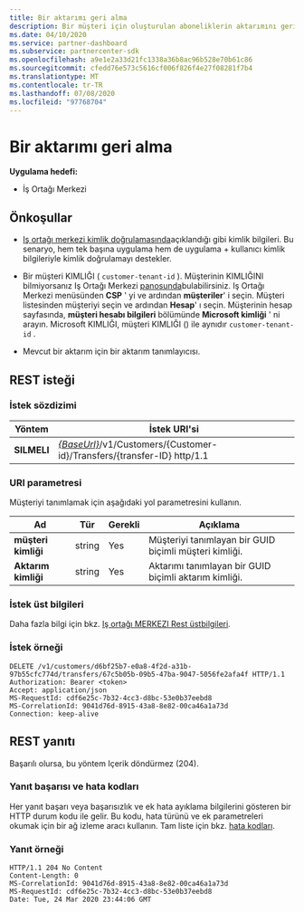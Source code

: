```yaml
---
title: Bir aktarımı geri alma
description: Bir müşteri için oluşturulan aboneliklerin aktarımını geri alma.
ms.date: 04/10/2020
ms.service: partner-dashboard
ms.subservice: partnercenter-sdk
ms.openlocfilehash: a9e1e2a33d21fc1338a36b8ac96b528e70b61c86
ms.sourcegitcommit: cfedd76e573c5616cf006f826f4e27f08281f7b4
ms.translationtype: MT
ms.contentlocale: tr-TR
ms.lasthandoff: 07/08/2020
ms.locfileid: "97768704"
---
```

# <a name="withdraw-a-transfer"></a>Bir aktarımı geri alma

**Uygulama hedefi:**

- İş Ortağı Merkezi

## <a name="prerequisites"></a>Önkoşullar

- [Iş ortağı merkezi kimlik doğrulamasında](partner-center-authentication.md)açıklandığı gibi kimlik bilgileri. Bu senaryo, hem tek başına uygulama hem de uygulama + kullanıcı kimlik bilgileriyle kimlik doğrulamayı destekler.

- Bir müşteri KIMLIĞI ( `customer-tenant-id` ). Müşterinin KIMLIĞINI bilmiyorsanız Iş Ortağı Merkezi [panosunda](https://partner.microsoft.com/dashboard)bulabilirsiniz. Iş Ortağı Merkezi menüsünden **CSP** ' yi ve ardından **müşteriler**' i seçin. Müşteri listesinden müşteriyi seçin ve ardından **Hesap**' ı seçin. Müşterinin hesap sayfasında, **müşteri hesabı bilgileri** bölümünde **Microsoft kimliği** ' ni arayın. Microsoft KIMLIĞI, müşteri KIMLIĞI () ile aynıdır `customer-tenant-id` .

- Mevcut bir aktarım için bir aktarım tanımlayıcısı.

## <a name="rest-request"></a>REST isteği

### <a name="request-syntax"></a>İstek sözdizimi

| Yöntem    | İstek URI'si                                                                                                 |
|-----------|-------------------------------------------------------------------------------------------------------------|
| **SILMELI**| [*{BaseUrl}*](partner-center-rest-urls.md)/v1/Customers/{Customer-id}/Transfers/{transfer-ID} http/1.1      |

### <a name="uri-parameter"></a>URI parametresi

Müşteriyi tanımlamak için aşağıdaki yol parametresini kullanın.

| Ad            | Tür     | Gerekli | Açıklama                                                            |
|-----------------|----------|----------|------------------------------------------------------------------------|
| **müşteri kimliği** | string   | Yes      | Müşteriyi tanımlayan bir GUID biçimli müşteri kimliği.             |
| **Aktarım kimliği** | string   | Yes      | Aktarımı tanımlayan bir GUID biçimli aktarım kimliği.             |

### <a name="request-headers"></a>İstek üst bilgileri

Daha fazla bilgi için bkz. [Iş ortağı MERKEZI Rest üstbilgileri](headers.md).

### <a name="request-example"></a>İstek örneği

```http
DELETE /v1/customers/d6bf25b7-e0a8-4f2d-a31b-97b55cfc774d/transfers/67c5b05b-09b5-47ba-9047-5056fe2afa4f HTTP/1.1
Authorization: Bearer <token>
Accept: application/json
MS-RequestId: cdf6e25c-7b32-4cc3-d8bc-53e0b37eebd8
MS-CorrelationId: 9041d76d-8915-43a8-8e82-00ca46a1a73d
Connection: keep-alive
```

## <a name="rest-response"></a>REST yanıtı

Başarılı olursa, bu yöntem Içerik döndürmez (204).

### <a name="response-success-and-error-codes"></a>Yanıt başarısı ve hata kodları

Her yanıt başarı veya başarısızlık ve ek hata ayıklama bilgilerini gösteren bir HTTP durum kodu ile gelir. Bu kodu, hata türünü ve ek parametreleri okumak için bir ağ izleme aracı kullanın. Tam liste için bkz. [hata kodları](error-codes.md).

### <a name="response-example"></a>Yanıt örneği

```http
HTTP/1.1 204 No Content
Content-Length: 0
MS-CorrelationId: 9041d76d-8915-43a8-8e82-00ca46a1a73d
MS-RequestId: cdf6e25c-7b32-4cc3-d8bc-53e0b37eebd8
Date: Tue, 24 Mar 2020 23:44:06 GMT
```
